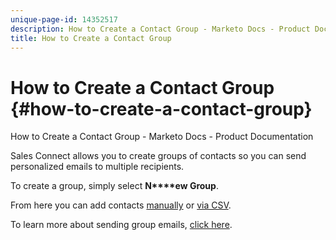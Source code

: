```yaml
---
unique-page-id: 14352517
description: How to Create a Contact Group - Marketo Docs - Product Documentation
title: How to Create a Contact Group
---
```


# How to Create a Contact Group {#how-to-create-a-contact-group}

How to Create a Contact Group - Marketo Docs - Product Documentation

Sales Connect allows you to create groups of contacts so you can send personalized emails to multiple recipients.

To create a group, simply select **N****ew Group**.  
  
From here you can add contacts [manually](http://docs.marketo.com/x/IYTS) or [via CSV](http://docs.marketo.com/x/VADb).  
  
To learn more about sending group emails, [click here](http://docs.marketo.com/x/iADb).
